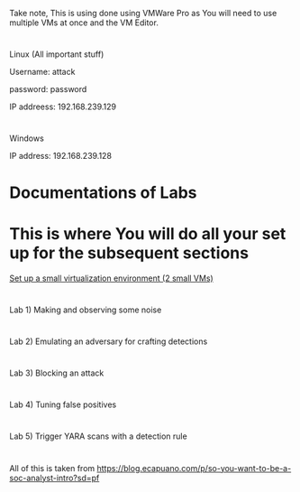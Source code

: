 Take note, This is using done using VMWare Pro as You will need to use multiple VMs at once and the VM Editor.
#
Linux (All important stuff)

Username: attack

password: password

IP addreess: 192.168.239.129
#
Windows

IP address: 192.168.239.128
#
# Documentations of Labs
# This is where You will do all your set up for the subsequent sections
[Set up a small virtualization environment (2 small VMs)](https://github.com/rasehum/Lab-compilation/tree/Setup-for-windows-and-Linux)
#
Lab 1) Making and observing some noise
#
Lab 2) Emulating an adversary for crafting detections
#
Lab 3) Blocking an attack
#
Lab 4) Tuning false positives
#
Lab 5) Trigger YARA scans with a detection rule
#

All of this is taken from https://blog.ecapuano.com/p/so-you-want-to-be-a-soc-analyst-intro?sd=pf
